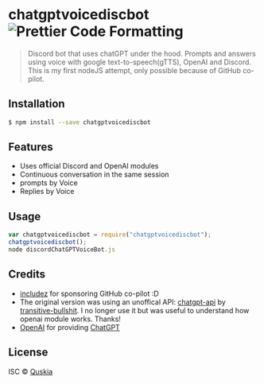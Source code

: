 # chatgptvoicediscbot ![Prettier Code Formatting](https://img.shields.io/badge/code_style-prettier-brightgreen.svg)

> Discord bot that uses chatGPT under the hood. Prompts and answers using voice with google text-to-speech(gTTS), OpenAI and Discord.
> This is my first nodeJS attempt, only possible because of GitHub co-pilot.

## Installation

```sh
$ npm install --save chatgptvoicediscbot
```

## Features

- Uses official Discord and OpenAI modules
- Continuous conversation in the same session
- prompts by Voice
- Replies by Voice

## Usage

```js
var chatgptvoicediscbot = require("chatgptvoicediscbot");
chatgptvoicediscbot();
node discordChatGPTVoiceBot.js
```

## Credits

- [includez](https://github.com/include) for sponsoring GitHub co-pilot :D
- The original version was using an unoffical API: [chatgpt-api](https://github.com/transitive-bullshit/chatgpt-api/) by [transitive-bullshit](https://github.com/transitive-bullshit). I no longer use it but was useful to understand how openai module works. Thanks!
- [OpenAI](https://openai.com) for providing [ChatGPT](https://openai.com/blog/chatgpt/)

## License

ISC © [Quskia](https://github.com/antjpcdrogas)
